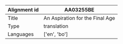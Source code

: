 |Alignment id | AA03255BE
| --- | --- 
|Title | An Aspiration for the Final Age 
|Type | translation
|Languages | ['en', 'bo']